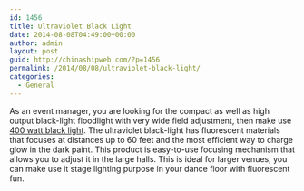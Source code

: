 ```yaml
---
id: 1456
title: Ultraviolet Black Light
date: 2014-08-08T04:49:00+00:00
author: admin
layout: post
guid: http://chinashipweb.com/?p=1456
permalink: /2014/08/08/ultraviolet-black-light/
categories:
  - General
---
```

As an event manager, you are looking for the compact as well as high output black-light floodlight with very wide field adjustment, then make use [400 watt black light](http://www.guitarcenter.com/American-DJ-UV-Canon-Black-Light-101909125-i1155421.gc). The ultraviolet black-light has fluorescent materials that focuses at distances up to 60 feet and the most efficient way to charge glow in the dark paint. This product is easy-to-use focusing mechanism that allows you to adjust it in the large halls. This is ideal for larger venues, you can make use it stage lighting purpose in your dance floor with fluorescent fun.
